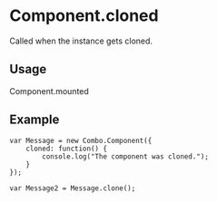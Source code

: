 # Component.cloned

Called when the instance gets cloned.

## Usage

Component.mounted

## Example

	var Message = new Combo.Component({
		cloned: function() {
			console.log("The component was cloned.");
		}
	});

	var Message2 = Message.clone();

